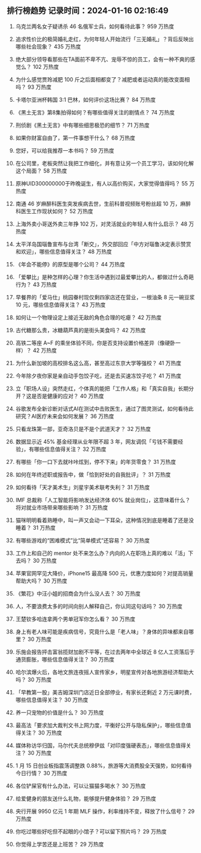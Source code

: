 
## 排行榜趋势 记录时间：2024-01-16 02:16:49
  
  1. 乌克兰两名女子疑诱杀 46 名俄军士兵，如何看待此事？ 959 万热度
    
  2. 追求性价比的极简婚礼走红，为何年轻人开始流行「三无婚礼」？背后反映出哪些社会现象？ 435 万热度
    
  3. 绝大部分领导看那些在TA面前不卑不亢、宠辱不惊的员工，会有一种不爽的感觉么？ 102 万热度
    
  4. 为什么感觉贾玲减肥 100 斤之后面相都变了？减肥或者运动真的能改变面相吗？ 93 万热度
    
  5. 卡塔尔亚洲杯韩国 3:1 巴林，如何评价这场比赛？ 84 万热度
    
  6. 《黑土无言》第8集拍得如何？有哪些值得关注的剧情点？ 74 万热度
    
  7. 刑侦剧《黑土无言》中有哪些细思极恐的细节？ 71 万热度
    
  8. 如果你财富自由了，第一件事想干什么？ 68 万热度
    
  9. 您好，可以给我推荐一本书吗？ 59 万热度
    
  10. 在公司里，老板突然让我把工作细化，并有意让另一个员工学习，该如何化解这个局面？ 58 万热度
    
  11. 原神UID300000000于昨晚诞生，有人以高价购买，大家觉得值得吗？ 55 万热度
    
  12. 南通 46 岁麻醉科医生突发疾病去世，生前科普视频账号粉丝超 10 万，麻醉科医生工作现状如何？ 52 万热度
    
  13. 上海外卖小哥送外卖三年挣 102 万，对灵活就业的年轻人有什么启示？ 48 万热度
    
  14. 太平洋岛国瑙鲁宣布与台湾「断交」，外交部回应「中方对瑙鲁决定表示赞赏和欢迎」，哪些信息值得关注？ 48 万热度
    
  15. 《年会不能停》的原型是哪个公司？ 44 万热度
    
  16. 「爱攀比」是种怎样的心理？你生活中遇到过最爱攀比的人，都做过什么奇葩行为？ 43 万热度
    
  17. 早餐界的「爱马仕」桃园眷村现仅剩四家店还在营业，一根油条 8 元一碗豆浆 10 元，哪些信息值得关注？ 43 万热度
    
  18. 如何让一个物理设定上接近无敌的角色合理的吃瘪？ 42 万热度
    
  19. 古代糖那么贵，冰糖葫芦真的是街头美食吗？ 42 万热度
    
  20. 高铁二等座 A~F 的乘坐体验不同，你是否支持设置价格差异（像硬卧一样）？ 42 万热度
    
  21. 为什么新加坡的高校排名这么高，甚至高过东京大学等强校？ 41 万热度
    
  22. 今年除夕夜你家是亲自动手包饺子吃，还是去买速冻饺子吃？ 41 万热度
    
  23. 立「职场人设」突然走红，个体真的能把「工作人格」和「真实自我」长期分开？这是否是健康的应对？ 40 万热度
    
  24. 谷歌发布全新诊断对话式AI在测试中击败医生，通过了图灵测试，如何看待此研究？AI医疗未来会如何发展？ 36 万热度
    
  25. 只看龙珠第一部，亚奇洛贝是不是个武道天才？ 32 万热度
    
  26. 数据显示近 45% 基金经理从业年限不超 3 年，网友调侃「亏钱不需要经验」，有哪些信息值得关注？ 32 万热度
    
  27. 有哪些「你一口下去就咔咔炫到，停不下来」的年货零食？ 31 万热度
    
  28. 如何在年终述职或报告中，做「恰到好处的自我批评」？ 31 万热度
    
  29. 如何看待「天才美术生」刘星宇美术联考失利？ 31 万热度
    
  30. IMF 总裁称「人工智能将影响发达经济体 60% 就业岗位」，这意味着什么？将对就业市场带来哪些影响？ 31 万热度
    
  31. 猫咪明明看着熟睡中，叫一声又会动一下耳朵，这种情况到底是睡着了还是没睡着？ 31 万热度
    
  32. 有哪些游戏的“困难模式”比“简单模式”还容易？ 30 万热度
    
  33. 工作上和自己的 mentor 处不来怎么办？内向的人在职场上真的难以「活」下去吗？ 30 万热度
    
  34. 苹果官网罕见大降价，iPhone15 最高降 500 元，优惠力度如何？对提高销量帮助大吗？ 30 万热度
    
  35. 《繁花》中汪小姐的招商会为什么没人去？ 30 万热度
    
  36. 人，不要浪费太多的时间向别人解释自己，你认同这句话吗？ 30 万热度
    
  37. 王楚钦多哈连拿两个男单冠军你怎么看？ 30 万热度
    
  38. 身上有老人味可能是疾病信号，究竟什么是「老人味」？身体的异味都来自哪里？ 30 万热度
    
  39. 乐施会报告抨击富翁揽财加剧不平等，在过去两年中全球近 8 亿人工资落后于通货膨胀，哪些信息值得关注？ 30 万热度
    
  40. 哈尔滨爆火后，各地文旅连夜摇人宣传家乡，明星宣传对各地旅游经济帮助大吗？ 30 万热度
    
  41. 「早教第一股」美吉姆深圳门店近日全部停业，有家长还剩近 2 万元课时费，哪些信息值得关注？ 30 万热度
    
  42. 养一只宠物的价值是什么？ 30 万热度
    
  43. 最高法「要求加大裁判文书上网力度，平衡好公开与隐私保护」，哪些信息值得关注？ 30 万热度
    
  44. 媒体称访华归国，马尔代夫总统穆伊兹「对印度强硬表态」，哪些信息值得关注？ 30 万热度
    
  45. 1 月 15 日创业板指震荡调整跌 0.88%，旅游等大消费股全天强势，如何看待今日行情？ 30 万热度
    
  46. 各位铲屎官有什么办法，可以让猫猫多喝水？ 30 万热度
    
  47. 给爱健身的朋友送什么礼物，能够提升健身体验？ 29 万热度
    
  48. 央行开展 9950 亿元 1 年期 MLF 操作，利率维持不变，释放了什么信号？ 29 万热度
    
  49. 你吃过哪些好吃但不起眼的小馆子？可以留下照片吗？ 29 万热度
    
  50. 你觉得上学苦还是上班苦？ 29 万热度
    